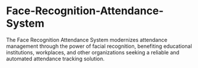 # Face-Recognition-Attendance-System
 The Face Recognition Attendance System modernizes attendance management through the power of facial recognition, benefiting educational institutions, workplaces, and other organizations seeking a reliable and automated attendance tracking solution.
